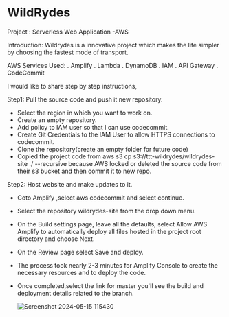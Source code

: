 # WildRydes
Project : Serverless Web Application -AWS

Introduction: Wildrydes is a innovative project which makes the life simpler by choosing the fastest mode of transport.

AWS Services Used:
. Amplify
. Lambda
. DynamoDB
. IAM
. API Gateway
. CodeCommit

I would like to share step by step instructions,

Step1: Pull the source code and push it new repository.

* Select the region in which you want to work on.
* Create an empty repository.
* Add policy to IAM user so that I can use codecommit.
* Create Git Credentials to the IAM User to allow HTTPS connections to codecommit.
* Clone the repository(create an empty folder for future code)
* Copied the project code from aws s3 cp s3://ttt-wildrydes/wildrydes-site ./ --recursive because AWS locked or deleted the source code from their s3 bucket and then commit 
  it to new repo.

Step2: Host website and make updates to it.

* Goto Amplify ,select aws codecommit and select continue.
* Select the repository wildrydes-site from the drop down menu.
* On the Build settings page, leave all the defaults, select Allow AWS Amplify to automatically deploy all files hosted in the project root directory and choose Next.
* On the Review page select Save and deploy.
* The process took nearly 2-3 minutes for Amplify Console to create the necessary resources and to deploy the code.
* Once completed,select the link for master you'll see the build and deployment details related to the branch.

  ![Screenshot 2024-05-15 115430](https://github.com/RoginiMano/WildRydes/assets/164807520/f1a48995-3ec0-4e9f-b34b-b7a0081ea8ea)



